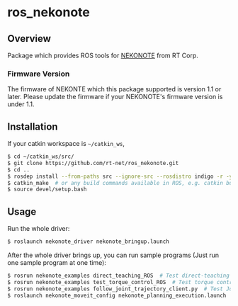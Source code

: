# ros_nekonote

## Overview

Package which provides ROS tools for [NEKONOTE](http://products.rt-net.jp/lms/nekonote/nekonote-6dof-for-academic/) from RT Corp.

### Firmware Version

The firmware of NEKONTE which this package supported is version 1.1 or later. Please update the firmware if your NEKONOTE's firmware version is under 1.1. 

## Installation

If your catkin workspace is `~/catkin_ws`,
```sh
$ cd ~/catkin_ws/src/
$ git clone https://github.com/rt-net/ros_nekonote.git
$ cd ..
$ rosdep install --from-paths src --ignore-src --rosdistro indigo -r -y
$ catkin_make  # or any build commands available in ROS, e.g. catkin build
$ source devel/setup.bash
```

## Usage

Run the whole driver:
```sh
$ roslaunch nekonote_driver nekonote_bringup.launch
```

After the whole driver brings up, you can run sample programs (Just run one sample program at one time):
```sh
$ rosrun nekonote_examples direct_teaching_ROS  # Test direct-teaching 
$ rosrun nekonote_examples test_torque_control_ROS  # Test torque control
$ rosrun nekonote_examples follow_joint_trajectory_client.py  # Test Joint Trajectory Action
$ roslaunch nekonote_moveit_config nekonote_planning_execution.launch  # Test MoveIt!
```
